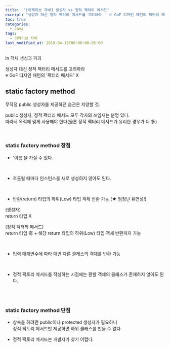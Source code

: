 ```yaml
---
title:  "[이펙티브 자바] 생성자 vs 정적 팩터리 메서드"
excerpt: "생성자 대신 정적 팩터리 메서드를 고려하라 - ※ GoF 디자인 패턴의 팩터리 메서드 X"
toc: true
categories:
  - Java
tags:
  - 이펙티브 자바
last_modified_at: 2019-04-13T08:06:00-05:00
---
```


In 객체 생성과 파괴 

생성자 대신 정적 팩터리 메서드를 고려하라  
※ GoF 디자인 패턴의 '팩터리 메서드' X

## static factory method

무작정 public 생성자를 제공하던 습관은 지양할 것.

public 생성자, 정적 팩터리 메서드 모두 각자의 쓰임새는 분명 있다.  
따라서 목적에 맞게 사용해야 한다(물론 정적 팩터리 메서드가 유리한 경우가 더 多)

<br/>

### static factory method 장점

- '이름'을 가질 수 있다.

<br/>

- 호출될 때마다 인스턴스를 새로 생성하지 않아도 된다.

<br/>

- 반환(return) 타입의 하위(Low) 타입 객체 반환 가능 (★ 엄청난 유연성!)


(생성자)  
return 타입 X


(정적 팩터리 메서드)  
return 타입 有 + 해당 return 타입의 하위(Low) 타입 객체 반환까지 가능

<br/>

- 입력 매개변수에 따라 매번 다른 클래스의 객체를 반환 가능

<br/>

- 정적 팩토리 메서드를 작성하는 시점에는 환할 객체의 클래스가 존재하지 않아도 된다.



<br/>
<br/>


### static factory method 단점

- 상속을 하려면 public이나 protected 생성자가 필요하니  
정적 팩토리 메서드만 제공하면 하위 클래스를 만들 수 없다.

- 정적 팩토리 메서드는 개발자가 찾기 어렵다.


